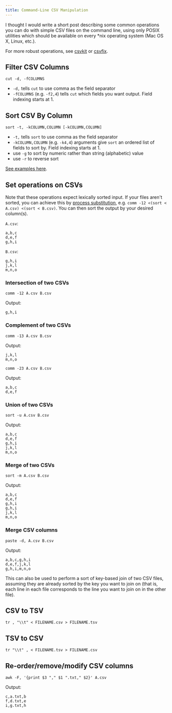```yaml
---
title: Command-Line CSV Manipulation
---
```


I thought I would write a short post describing some common operations you can do with simple CSV files on the command line, using only POSIX utilities which should be available on every *nix operating system (Mac OS X, Linux, etc.).

For more robust operations, see [csvkit](http://csvkit.readthedocs.org/) or [csvfix](https://code.google.com/p/csvfix/).

## Filter CSV Columns

    cut -d, -fCOLUMNS

* `-d,` tells `cut` to use comma as the field separator
* `-fCOLUMNS` (e.g. `-f2,4`) tells `cut` which fields you want output. Field indexing starts at 1.

## Sort CSV By Column

    sort -t, -kCOLUMN,COLUMN [-kCOLUMN,COLUMN]

* `-t,` tells `sort` to use comma as the field separator
* `-kCOLUMN,COLUMN` (e.g. `-k4,4`) arguments give `sort` an ordered list of fields to sort by. Field indexing starts at 1.
* use `-g` to sort by numeric rather than string (alphabetic) value
* use `-r` to reverse sort

[See examples here](http://www.theunixschool.com/2012/08/linux-sort-command-examples.html).

## Set operations on CSVs

Note that these operations expect lexically sorted input. If your files aren't sorted, you can achieve this by [process substitution](http://tldp.org/LDP/abs/html/process-sub.html), e.g. `comm -12 <(sort < A.csv) <(sort < B.csv)`. You can then sort the output by your desired column(s).

`A.csv`:

    a,b,c
    d,e,f
    g,h,i

`B.csv`:

    g,h,i
    j,k,l
    m,n,o

### Intersection of two CSVs

    comm -12 A.csv B.csv

Output:

    g,h,i

### Complement of two CSVs

    comm -13 A.csv B.csv

Output:

    j,k,l
    m,n,o

    comm -23 A.csv B.csv

Output:

    a,b,c
    d,e,f

### Union of two CSVs

    sort -u A.csv B.csv

Output:

    a,b,c
    d,e,f
    g,h,i
    j,k,l
    m,n,o

### Merge of two CSVs

    sort -m A.csv B.csv

Output:

    a,b,c
    d,e,f
    g,h,i
    g,h,i
    j,k,l
    m,n,o

### Merge CSV columns

    paste -d, A.csv B.csv

Output:

    a,b,c,g,h,i
    d,e,f,j,k,l
    g,h,i,m,n,o

This can also be used to perform a sort of key-based join of two CSV files, assuming they are already sorted by the key you want to join on (that is, each line in each file corresponds to the line you want to join on in the other file).

## CSV to TSV

    tr , "\\t" < FILENAME.csv > FILENAME.tsv

## TSV to CSV
    
    tr "\\t" , < FILENAME.tsv > FILENAME.csv

## Re-order/remove/modify CSV columns

    awk -F, '{print $3 "," $1 ".txt," $2}' A.csv

Output:

    c,a.txt,b
    f,d.txt,e
    i,g.txt,h 
